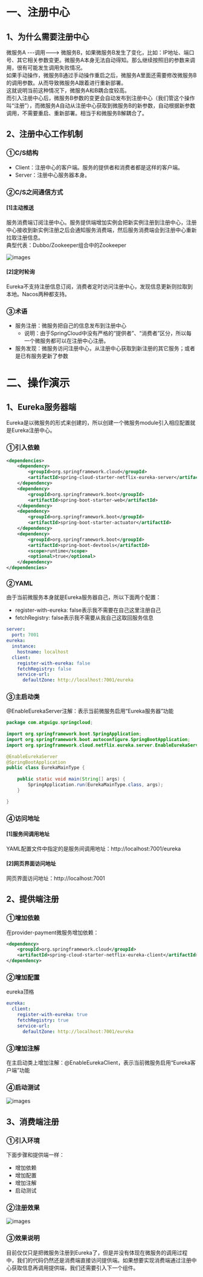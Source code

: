 # 一、注册中心
## 1、为什么需要注册中心
微服务A ---调用---> 微服务B，如果微服务B发生了变化，比如：IP地址、端口号、其它相关参数变更。微服务A本身无法自动得知。那么继续按照旧的参数来调用，很有可能发生调用失败情况。<br/>
如果手动操作，微服务B通过手动操作重启之后，微服务A里面还需要修改微服务B的调用参数。从而导致微服务A跟着进行重新部署。<br/>
这就说明当前这种情况下，微服务A和B耦合度较高。<br/>
而引入注册中心后，微服务B参数的变更会自动发布到注册中心（我们管这个操作叫“注册”），而微服务A自动从注册中心获取到微服务B的新参数，自动根据新参数调用，不需要重启、重新部署。相当于和微服务B解耦合了。

## 2、注册中心工作机制
### ①C/S结构
- Client：注册中心的客户端。服务的提供者和消费者都是这样的客户端。
- Server：注册中心服务器本身。

### ②C/S之间通信方式
#### [1]主动推送
服务消费端订阅注册中心。服务提供端增加实例会把新实例注册到注册中心，注册中心接收到新实例注册之后会通知服务消费端，然后服务消费端会到注册中心重新拉取注册信息。<br/>
典型代表：Dubbo/Zookeeper组合中的Zookeeper<br/>

![images](./images/img137.png)

#### [2]定时轮询
Eureka不支持注册信息订阅，消费者定时访问注册中心，发现信息更新则拉取到本地。Nacos两种都支持。

### ③术语
- 服务注册：微服务把自己的信息发布到注册中心
	- 说明：由于SpringCloud中没有严格的“提供者”、“消费者”区分，所以每一个微服务都可以在注册中心注册。
- 服务发现：微服务访问注册中心，从注册中心获取到新注册的其它服务；或者是已有服务更新了参数

# 二、操作演示
## 1、Eureka服务器端
Eureka是以微服务的形式来创建的，所以创建一个微服务module引入相应配置就是Eureka注册中心。

### ①引入依赖
```xml
<dependencies>  
    <dependency>  
        <groupId>org.springframework.cloud</groupId>  
        <artifactId>spring-cloud-starter-netflix-eureka-server</artifactId>  
    </dependency>
    <dependency>  
        <groupId>org.springframework.boot</groupId>  
        <artifactId>spring-boot-starter-web</artifactId>  
    </dependency>  
    <dependency>  
        <groupId>org.springframework.boot</groupId>  
        <artifactId>spring-boot-starter-actuator</artifactId>  
    </dependency>  
    <dependency>  
        <groupId>org.springframework.boot</groupId>  
        <artifactId>spring-boot-devtools</artifactId>  
        <scope>runtime</scope>  
        <optional>true</optional>  
    </dependency>  
</dependencies>
```

### ②YAML
由于当前微服务本身就是Eureka服务器自己，所以下面两个配置：
- register-with-eureka: false表示我不需要在自己这里注册自己
- fetchRegistry: false表示我不需要从我自己这取回服务信息
```yaml
server:  
  port: 7001  
eureka:
  instance:
    hostname: localhost  
  client:
    register-with-eureka: false
    fetchRegistry: false
    service-url:
      defaultZone: http://localhost:7001/eureka
```

### ③主启动类
@EnableEurekaServer注解：表示当前微服务启用“Eureka服务器”功能
```java
package com.atguigu.springcloud;  
  
import org.springframework.boot.SpringApplication;  
import org.springframework.boot.autoconfigure.SpringBootApplication;  
import org.springframework.cloud.netflix.eureka.server.EnableEurekaServer;  
  
@EnableEurekaServer  
@SpringBootApplication  
public class EurekaMainType {  
  
    public static void main(String[] args) {  
        SpringApplication.run(EurekaMainType.class, args);  
    }  
      
}
```

### ④访问地址
#### [1]服务间调用地址
YAML配置文件中指定的是服务间调用地址：http://localhost:7001/eureka

#### [2]网页界面访问地址
网页界面访问地址：http://localhost:7001

## 2、提供端注册
### ①增加依赖
在provider-payment微服务增加依赖：
```xml
<dependency>  
    <groupId>org.springframework.cloud</groupId>  
    <artifactId>spring-cloud-starter-netflix-eureka-client</artifactId>  
</dependency>
```

### ②增加配置
eureka顶格
```yaml
eureka:  
  client:  
    register-with-eureka: true  
    fetchRegistry: true  
    service-url:  
      defaultZone: http://localhost:7001/eureka
```

### ③增加注解
在主启动类上增加注解：@EnableEurekaClient，表示当前微服务启用“Eureka客户端”功能

### ④启动测试
![images](./images/img138.png)

## 3、消费端注册
### ①引入环境
下面步骤和提供端一样：
- 增加依赖
- 增加配置
- 增加注解
- 启动测试

### ②注册效果
![images](./images/img139.png)

### ③效果说明
目前仅仅只是把微服务注册到Eureka了，但是并没有体现在微服务的调用过程中，我们的代码仍然还是消费端直接访问提供端。如果想要实现消费端通过注册中心获取信息再调用提供端，我们还需要引入下一个组件。